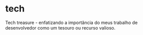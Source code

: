 # tech

Tech treasure - enfatizando a importância do meus trabalho de desenvolvedor como um tesouro ou recurso valioso.
